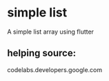 # simple list 

A simple list array using flutter
## helping source:
codelabs.developers.google.com
